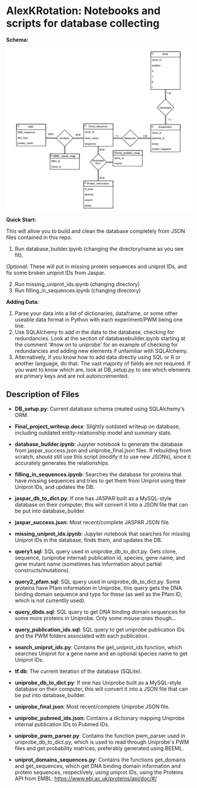 # AlexKRotation: Notebooks and scripts for database collecting
**Schema:**

![Schema](schema.png)


**Quick Start:** 

This will allow you to build and clean the database completely from JSON files contained in this repo.
1. Run database_builder.ipynb (changing the directory/name as you see fit).

*Optional:* 
These will put in missing protein sequences and uniprot IDs, and fix some broken uniprot IDs from Jaspar.

2. Run missing_uniprot_ids.ipynb (changing directory)
3. Run filling_in_sequences.ipynb (changing directory)

**Adding Data:**
1. Parse your data into a list of dictionaries, dataframe, or some other useable data format in Python with each experiment/PWM being one line.
2. Use SQLAlchemy to add in the data to the database, checking for redundancies. Look at the section of databasebuilder.ipynb starting at the comment '#now on to uniprobe' for an example of checking for redundancies and adding new elements if unfamiliar with SQLAlchemy. 
3. Alternatively, if you know how to add data directly using SQL or R or another language, do that. The vast majority of fields are not required. If you want to know which are, look at DB_setup.py to see which elements are primary keys and are not autoincremented.

## Description of Files

- **DB_setup.py**: Current database schema created using SQLAlchemy's ORM. 

- **Final_project_writeup.docx**: Slightly outdated writeup on database, including outdated entity-relationship model and summary stats.

- **database_builder.ipynb**: Jupyter notebook to generate the database from jaspar_success.json and uniprobe_final.json files. If rebuilding from scratch, should still use this script (modify it to use new JSONs), since it accurately generates the relationships.

- **filling_in_sequences.ipynb**: Searches the database for proteins that have missing sequences and tries to get them from Uniprot using their Uniprot IDs, and updates the DB.

- **jaspar_db_to_dict.py**: If one has JASPAR built as a MySQL-style database on their computer, this will convert it into a JSON file that can be put into database_builder.

- **jaspar_success.json**: Most recent/complete JASPAR JSON file.

- **missing_uniprot_ids.ipynb**: Jupyter notebook that searches for missing Uniprot IDs in the database, finds them, and updates the DB.

- **query1.sql**: SQL query used in uniprobe_db_to_dict.py. Gets clone, sequence, (uniprobe internal) publication id, species, gene name, and gene mutant name (sometimes has information about partial constructs/mutations).

- **query2_pfam.sql**: SQL query used in uniprobe_db_to_dict.py. Some proteins have Pfam information in Uniprobe, this query gets the DNA binding domain sequence and type for these (as well as the Pfam ID, which is not currentlly used).

- **query_dbds.sql**: SQL query to get DNA binding domain sequences for some more proteins in Uniprobe. Only some mouse ones though... 

- **query_publication_ids.sql**: SQL query to get uniprobe publication IDs and the PWM folders associated with each publication.

- **search_uniprot_ids.py**: Contains the get_uniprot_ids function, which searches Uniprot for a gene name and an optional species name to get Uniprot IDs.

- **tf.db**: The current iteration of the database (SQLite).

- **uniprobe_db_to_dict.py**: If one has Uniprobe built as a MySQL-style database on their computer, this will convert it into a JSON file that can be put into database_builder.

- **uniprobe_final.json**: Most recent/complete Uniprobe JSON file.

- **uniprobe_pubmed_ids.json**: Contains a dictionary mapping Uniprobe internal publication IDs to Pubmed IDs.

- **uniprobe_pwm_parser.py**: Contains the function pwm_parser used in uniprobe_db_to_dict.py, which is used to read through Uniprobe's PWM files and get probability matrices, preferably generated using BEEML.

- **uniprot_domains_sequences.py**: Contains the functions get_domains and get_sequences, which get DNA binding domain information and protein sequences, respectively, using uniprot IDs, using the Proteins API from EMBL: https://www.ebi.ac.uk/proteins/api/doc/#/
